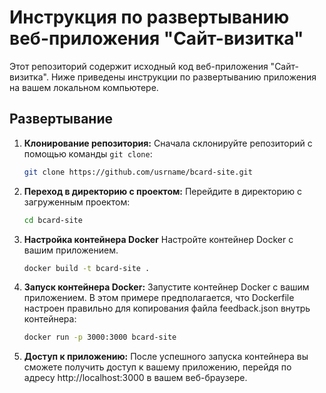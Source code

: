 # Инструкция по развертыванию веб-приложения "Сайт-визитка"

Этот репозиторий содержит исходный код веб-приложения "Сайт-визитка". Ниже приведены инструкции по развертыванию приложения на вашем локальном компьютере.

## Развертывание

1. **Клонирование репозитория:**
   Сначала склонируйте репозиторий с помощью команды `git clone`:
   ```bash
   git clone https://github.com/usrname/bcard-site.git
2. **Переход в директорию с проектом:**
    Перейдите в директорию с загруженным проектом:
    ```bash
    cd bcard-site
3. **Настройка контейнера Docker**
    Настройте контейнер Docker с вашим приложением. 
    ```bash
   docker build -t bcard-site .
4. **Запуск контейнера Docker:**
    Запустите контейнер Docker с вашим приложением. В этом примере предполагается, что Dockerfile настроен правильно для копирования файла feedback.json внутрь контейнера:
    ```bash
    docker run -p 3000:3000 bcard-site
5. **Доступ к приложению:**
    После успешного запуска контейнера вы сможете получить доступ к вашему приложению, перейдя по адресу http://localhost:3000 в вашем веб-браузере.